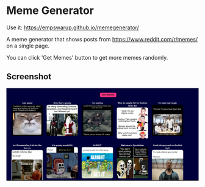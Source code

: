 # Meme Generator



Use it: https://empswarup.github.io/memegenerator/

A meme generator that shows posts from https://www.reddit.com/r/memes/ on a single page.

You can click 'Get Memes' button to get more memes randomly.


## Screenshot

![App Screenshot](https://github.com/EmpSwarup/memegenerator/blob/main/screenshot.png?raw=true)

